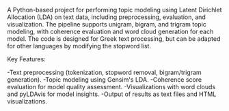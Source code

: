 A Python-based project for performing topic modeling using Latent Dirichlet Allocation (LDA) on text data, including preprocessing, evaluation, and visualization. The pipeline supports unigram, bigram, and trigram topic modeling, with coherence evaluation and word cloud generation for each model. The code is designed for Greek text processing, but can be adapted for other languages by modifying the stopword list.

Key Features:

-Text preprocessing (tokenization, stopword removal, bigram/trigram generation).
-Topic modeling using Gensim's LDA.
-Coherence score evaluation for model quality assessment.
-Visualizations with word clouds and pyLDAvis for model insights.
-Output of results as text files and HTML visualizations.
